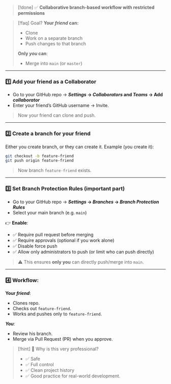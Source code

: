 >[!done] ✅ **Collaborative branch-based workflow with restricted permissions**

>[!faq] Goal?
>**Your *friend* can:**
>- Clone
>- Work on a separate branch
>- Push changes to that branch
>
>**Only *you* can**:
>- Merge into `main` (or `master`)

---
### 1️⃣ Add your friend as a **Collaborator**
- Go to your GitHub repo → **_Settings_ → _Collaborators_ and _Teams_ → Add _collaborator_**
- Enter your friend’s GitHub username → Invite.

>Now your friend can clone and push.

---
### 2️⃣ **Create a branch for your friend**
Either you create branch, or they can create it.
Example (you create it):
```bash
git checkout -b feature-friend
git push origin feature-friend
```
>Now branch `feature-friend` exists.

---
### 3️⃣ **Set Branch Protection Rules (important part)**
- Go to your GitHub repo → ***Settings* → *Branches* → *Branch Protection Rules***
- Select your main branch (e.g. `main`)

👉 **Enable**:
- ✅ Require pull request before merging
- ✅ Require approvals (optional if you work alone)
- ✅ Disable force push
- ✅ Allow only administrators to push (or limit who can push directly)

>⚠️ This ensures **only you** can directly push/merge into `main`.

---
### 4️⃣ **Workflow:**
**Your *friend***:
- Clones repo.
- Checks out `feature-friend`.
- Works and pushes only to `feature-friend`.

***You***:
- Review his branch.
- Merge via Pull Request (PR) when you approve.

>[!hint] 🚀 Why is this very professional?
>- ✅ Safe  
>- ✅ Full control  
>- ✅ Clean project history  
>- ✅ Good practice for real-world development.